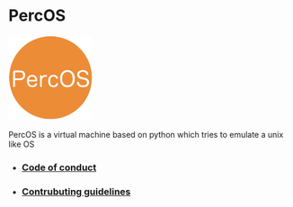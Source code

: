 # PercOS

<img src="PercOSlogo.png" height=150 width=150>

PercOS is a virtual machine based on python which tries to emulate a unix like OS

 * ### [Code of conduct](https://github.com/ThePerkinrex/PercOS/blob/master/CODE_OF_CONDUCT.md)
 * ### [Contrubuting guidelines](https://github.com/ThePerkinrex/PercOS/blob/master/CONTRIBUTING.md)
